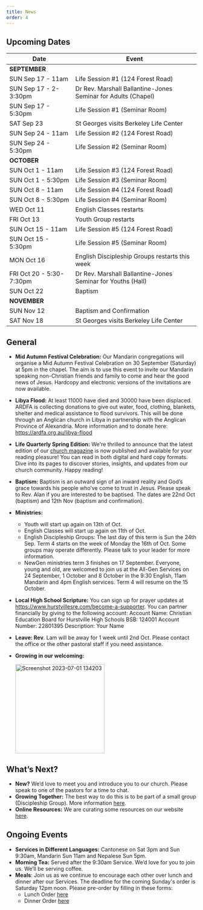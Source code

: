```yaml
---
title: News
order: 4
---
```


## Upcoming Dates

| Date | Event |
| ----- | ----- |
| **SEPTEMBER** | |
| SUN Sep 17 - 11am | Life Session #1 (124 Forest Road) |
| SUN Sep 17 - 2-3:30pm | Dr Rev. Marshall Ballantine-Jones Seminar for Adults (Chapel) |
| SUN Sep 17 - 5:30pm | Life Session #1 (Seminar Room) |
| SAT Sep 23 | St Georges visits Berkeley Life Center |
| SUN Sep 24 - 11am | Life Session #2 (124 Forest Road) |
| SUN Sep 24 - 5:30pm | Life Session #2 (Seminar Room) |
| **OCTOBER** | |
| SUN Oct 1 - 11am | Life Session #3 (124 Forest Road) |
| SUN Oct 1 - 5:30pm | Life Session #3 (Seminar Room) |
| SUN Oct 8 - 11am | Life Session #4 (124 Forest Road) |
| SUN Oct 8 - 5:30pm | Life Session #4 (Seminar Room) |
| WED Oct 11 | English Classes restarts |
| FRI Oct 13 | Youth Group restarts |
| SUN Oct 15 - 11am | Life Session #5 (124 Forest Road) |
| SUN Oct 15 - 5:30pm | Life Session #5 (Seminar Room) |
| MON Oct 16 | English Discipleship Groups restarts this week |
| FRI Oct 20 - 5:30-7:30pm | Dr Rev. Marshall Ballantine-Jones Seminar for Youths (Hall) |
| SUN Oct 22 | Baptism |
| **NOVEMBER** | |
| SUN Nov 12 | Baptism and Confirmation |
| SAT Nov 18 | St Georges visits Berkeley Life Center |

## General
- **Mid Autumn Festival Celebration:** Our Mandarin congregations will organise a Mid Autumn Festival Celebration on 30 September (Saturday) at 5pm in the chapel. The aim is to use this event to invite our Mandarin speaking non-Christian friends and family to come and hear the good news of Jesus. Hardcopy and electronic versions of the invitations are now available.

- **Libya Flood:** At least 11000 have died and 30000 have been displaced. ARDFA is collecting donations to give out water, food, clothing, blankets, shelter and medical assistance to flood survivors. This will be done through an Anglican church in Libya in partnership with the Anglican Province of Alexandria. More information and to donate here: https://ardfa.org.au/libya-flood

- **Life Quarterly Spring Edition:**  We're thrilled to announce that the latest edition of our [church magazine](https://stgeorgeshurstville.org.au/life) is now published and available for your reading pleasure! You can read in both digital and hard copy formats. Dive into its pages to discover stories, insights, and updates from our church community. Happy reading!

- **Baptism:** Baptism is an outward sign of an inward reality and God’s grace towards his people who’ve come to trust in Jesus. Please speak to Rev. Alan if you are interested to be baptised. The dates are 22nd Oct (baptism) and 12th Nov (baptism and confirmation). 

- **Ministries:**  
  - Youth will start up again on 13th of Oct.
  - English Classes will start up again on 11th of Oct.
  -  English Discipleship Groups: The last day of this term is Sun the 24th Sep. Term 4 starts on the week of Monday the 16th of Oct. Some groups may operate differently. Please talk to your leader for more information.
  -   NewGen ministries term 3 finishes on 17 September. Everyone, young and old, are welcomed to join us at the All-Gen Services on 24 September, 1 October and 8 October in the 9:30 English, 11am Mandarin and 4pm English services. Term 4 will resume on the 15 October. 

- **Local High School Scripture:** You can sign up for prayer updates at https://www.hurstvillesre.com/become-a-supporter. You can partner financially by giving to the following account: 
  Account Name: Christian Education Board for Hurstville High Schools 
  BSB: 124001 
  Account Number: 22801395 
  Description: Your Name 

- **Leave: Rev**. Lam will be away for 1 week until 2nd Oct. Please contact the office or the other pastoral staff if you need assistance. 

- **Growing in our welcoming:**

  <img width="236" alt="Screenshot 2023-07-01 134203" src="https://github.com/stgeorgeshurstville/bulletin/assets/119166299/b540ac1c-0ba4-481e-90a5-5464939f7e4c">


## What’s Next?
- **New?** We’d love to meet you and introduce you to our church. Please speak to one of the pastors for a time to chat. 
- **Growing Together:** The best way to do this is to be part of a small group (Discipleship Group). More information [here](https://stgeorgeshurstville.org.au/discipleship-groups).
- **Online Resources:** We are curating some resources on our website [here](https://stgeorgeshurstville.org.au/lets-talk-about-christianity).  

## Ongoing Events
- **Services in Different Languages:** Cantonese on Sat 3pm and Sun 9:30am, Mandarin Sun 11am and Nepalese Sun 5pm. 
- **Morning Tea:**  Served after the 9:30am Service. We’d love for you to join us. We’ll be serving coffee.
- **Meals**: Join us as we continue to encourage each other over lunch and dinner after our Services. The deadline for the coming Sunday's order is Saturday 12pm noon. Please pre-order by filling in these forms:
   - Lunch Order [here](https://tinyurl.com/sunlunches)
   - Dinner Order [here](https://tinyurl.com/sundinners)


